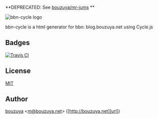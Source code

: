 **DEPRECATED: See [bouzuya/mr-jums][] **

[bouzuya/mr-jums]: https://github.com/bouzuya/mr-jums

![bbn-cycle logo](https://cloud.githubusercontent.com/assets/1221346/18084759/6d28b41c-6ee3-11e6-8f62-5eb0d8f673c0.png)

bbn-cycle is a html generator for bbn: blog.bouzuya.net using Cycle.js

## Badges

[![Travis CI][travisci-badge-url]][travisci-url]

[travisci-badge-url]: https://travis-ci.org/bouzuya/bbn-cycle.svg
[travisci-url]: https://travis-ci.org/bouzuya/bbn-cycle

## License

[MIT](LICENSE)

## Author

[bouzuya][user] &lt;[m@bouzuya.net][email]&gt; ([http://bouzuya.net][url])

[user]: https://github.com/bouzuya
[email]: mailto:m@bouzuya.net
[url]: http://bouzuya.net
